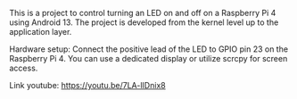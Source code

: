 This is a project to control turning an LED on and off on a Raspberry Pi 4 using Android 13. The project is developed from the kernel level up to the application layer.

Hardware setup: Connect the positive lead of the LED to GPIO pin 23 on the Raspberry Pi 4. You can use a dedicated display or utilize scrcpy for screen access.

Link youtube: https://youtu.be/7LA-lIDnix8
